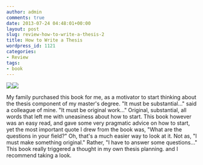 ```yaml
---
author: admin
comments: true
date: 2013-07-24 04:48:01+00:00
layout: post
slug: review-how-to-write-a-thesis-2
title: How to Write a Thesis
wordpress_id: 1121
categories:
- Review
tags:
- book
---
```


[![](http://ws-na.amazon-adsystem.com/widgets/q?_encoding=UTF8&ASIN=0335244289&Format=_SL160_&ID=AsinImage&MarketPlace=US&ServiceVersion=20070822&WS=1&tag=codestro-20)](http://www.amazon.com/gp/product/0335244289/ref=as_li_ss_il?ie=UTF8&camp=1789&creative=390957&creativeASIN=0335244289&linkCode=as2&tag=codestro-20)![](http://ir-na.amazon-adsystem.com/e/ir?t=codestro-20&l=as2&o=1&a=0335244289)

My family purchased this book for me, as a motivator to start thinking about the thesis component of my master's degree. "It must be substantial..." said a colleague of mine. "It must be original work..." Original, substantial, all words that left me with uneasiness about how to start. This book however was an easy read, and gave some very pragmatic advice on how to start, yet the most important quote I drew from the book was, "What are the questions in your field?" Oh, that's a much easier way to look at it. Not as, "I must make something original." Rather, "I have to answer some questions..."  This book really triggered a thought in my own thesis planning. and I recommend taking a look.
